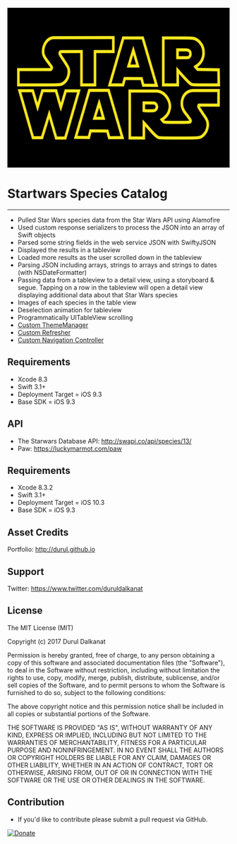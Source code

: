 <p align="center" >
  <img src="https://github.com/durul/Star-Wars-Alamofire/blob/master/star-wars.png" width=600px height=362px alt="Starwars" title="Starwars">
</p>

# Startwars Species Catalog
-------------------------------------------------

- Pulled Star Wars species data from the Star Wars API using Alamofire
- Used custom response serializers to process the JSON into an array of Swift objects
- Parsed some string fields in the web service JSON with SwiftyJSON
- Displayed the results in a tableview
- Loaded more results as the user scrolled down in the tableview
- Parsing JSON including arrays, strings to arrays and strings to dates (with NSDateFormatter)
- Passing data from a tableview to a detail view, using a storyboard & segue. Tapping on a row in the tableview will open a detail view displaying additional data about that Star Wars species
- Images of each species in the table view
- Deselection animation for tableview
- Programmatically UITableView scrolling
- [Custom ThemeManager](https://github.com/durul/DRL-Theme-Manager)
- [Custom Refresher](https://github.com/jcavar/refresher)
- [Custom Navigation Controller](https://github.com/andreamazz/AMScrollingNavbar)


## Requirements
- Xcode 8.3
- Swift 3.1+
- Deployment Target = iOS 9.3
- Base SDK = iOS 9.3


## API
- The Starwars Database API: http://swapi.co/api/species/13/
- Paw: https://luckymarmot.com/paw


## Requirements
- Xcode 8.3.2
- Swift 3.1+
- Deployment Target = iOS 10.3
- Base SDK = iOS 9.3

## Asset Credits
Portfolio: http://durul.github.io


## Support
Twitter: https://www.twitter.com/duruldalkanat


## License
The MIT License (MIT)

Copyright (c) 2017 Durul Dalkanat

Permission is hereby granted, free of charge, to any person obtaining a copy of this software and associated documentation files (the "Software"), to deal in the Software without restriction, including without limitation the rights to use, copy, modify, merge, publish, distribute, sublicense, and/or sell copies of the Software, and to permit persons to whom the Software is furnished to do so, subject to the following conditions:

The above copyright notice and this permission notice shall be included in all copies or substantial portions of the Software.

THE SOFTWARE IS PROVIDED "AS IS", WITHOUT WARRANTY OF ANY KIND, EXPRESS OR IMPLIED, INCLUDING BUT NOT LIMITED TO THE WARRANTIES OF MERCHANTABILITY, FITNESS FOR A PARTICULAR PURPOSE AND NONINFRINGEMENT. IN NO EVENT SHALL THE AUTHORS OR COPYRIGHT HOLDERS BE LIABLE FOR ANY CLAIM, DAMAGES OR OTHER LIABILITY, WHETHER IN AN ACTION OF CONTRACT, TORT OR OTHERWISE, ARISING FROM, OUT OF OR IN CONNECTION WITH THE SOFTWARE OR THE USE OR OTHER DEALINGS IN THE SOFTWARE.


## Contribution
- If you'd like to contribute please submit a pull request via GitHub.

[![Donate][image-1]][1]

[1]:	https://paypal.me/DurulDalkanat

[image-1]:	https://www.paypalobjects.com/en_US/i/btn/btn_donate_LG.gif
